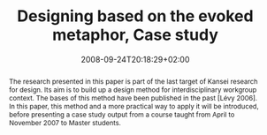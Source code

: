 ---
slug: designing-based-on-the-evoked-metaphor-case-study
title: "Designing based on the evoked metaphor, Case study"
layout: publi
publitype: conference
subsection: conference
institution:
    logo: Tsukuba
    web: "https://www.tsukuba.ac.jp/"
    name: "University of Tsukuba"
kansei: true
research: 
    -  kansei
date: 2008-09-24T20:18:29+02:00
reference: "Lévy, P., & Yamanaka, T. (2008). Designing based on the evoked metaphor - Case study. In D., Marjanovic, M., Storga, N., Pavkovic, & N., Bojcetic (Eds.), the Proceedings of 10th International Design Conference 2008 (pp 1095 – 1104). Dubrovnik, Croatia."
abstract: "The research presented in this paper is part of the last target of Kansei research for design. Its aim is to build up a design method for interdisciplinary workgroup context. The bases of this method have been published in the past [Lévy 2006]. In this paper, this method and a more practical way to apply it will be introduced, before presenting a case study output from a course taught from April to November 2007 to Master students."
link:
 paper: "https://1drv.ms/b/s!AnQx_v88q65Qv4QsGEXhV6XR4JbLbg?e=lgmmQC"
---